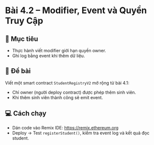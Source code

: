 # Bài 4.2 – Modifier, Event và Quyền Truy Cập

## 🎯 Mục tiêu
- Thực hành viết modifier giới hạn quyền owner.
- Ghi log bằng event khi thêm dữ liệu.

## 📄 Đề bài
Viết một smart contract `StudentRegistryV2` mở rộng từ bài 4.1:
- Chỉ owner (người deploy contract) được phép thêm sinh viên.
- Khi thêm sinh viên thành công sẽ emit event.

## 💻 Cách chạy
- Dán code vào Remix IDE: https://remix.ethereum.org
- Deploy → Test `registerStudent()`, kiểm tra event log và kết quả đọc student.
